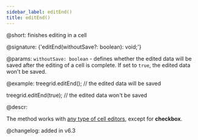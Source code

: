 ```yaml
---
sidebar_label: editEnd()
title: editEnd()
---          
```


@short: finishes editing in a cell

@signature: {'editEnd(withoutSave?: boolean): void;'}

@params:
`withoutSave: boolean` - defines whether the edited data will be saved after the editing of a cell is complete. If set to `true`, the edited data won't be saved.

@example:
treegrid.editEnd(); // the edited data will be saved

treegrid.editEnd(true); // the edited data won't be saved

@descr:

The method works with [any type of cell editors](treegrid/configuration.md#setting-type-of-column-editor), except for **checkbox**. 

@changelog: added in v6.3

[comment]: # (@relatedapi: treegrid/api/treegrid_editcell_method.md)

[comment]: # (@related: treegrid/usage.md#editing-data)
